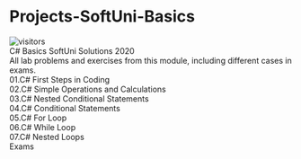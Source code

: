 # Projects-SoftUni-Basics
![visitors](https://visitor-badge.glitch.me/badge?page_id=vebili.Projects-SoftUni-CSharp-Basics)<br/>
C# Basics SoftUni Solutions 2020<br>
All lab problems and exercises from this module, including different cases in exams. <br>
01.C# First Steps in Coding<br>
02.C# Simple Operations and Calculations<br>
03.C# Nested Conditional Statements<br>
04.C# Conditional Statements<br>
05.C# For Loop<br>
06.C# While Loop<br>
07.C# Nested Loops<br>
Exams
